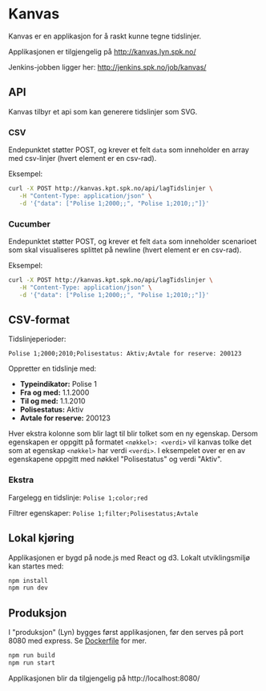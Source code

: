 # Kanvas

Kanvas er en applikasjon for å raskt kunne tegne tidslinjer.

Applikasjonen er tilgjengelig på http://kanvas.lyn.spk.no/

Jenkins-jobben ligger her: http://jenkins.spk.no/job/kanvas/

## API

Kanvas tilbyr et api som kan generere tidslinjer som SVG.


### CSV
Endepunktet støtter POST, og krever et felt `data` som inneholder en array med csv-linjer (hvert element er en csv-rad).

Eksempel:
``` bash
curl -X POST http://kanvas.kpt.spk.no/api/lagTidslinjer \
   -H "Content-Type: application/json" \
   -d '{"data": ["Polise 1;2000;;", "Polise 1;2010;;"]}'
```
### Cucumber
Endepunktet støtter POST, og krever et felt `data` som inneholder scenarioet som skal visualiseres splittet på newline (hvert element er en csv-rad).

Eksempel:
``` bash
curl -X POST http://kanvas.kpt.spk.no/api/lagTidslinjer \
   -H "Content-Type: application/json" \
   -d '{"data": ["Polise 1;2000;;", "Polise 1;2010;;"]}'
```

## CSV-format

Tidslinjeperioder:

`Polise 1;2000;2010;Polisestatus: Aktiv;Avtale for reserve: 200123`

Oppretter en tidslinje med:
* **Typeindikator:** Polise 1
* **Fra og med:** 1.1.2000
* **Til og med:** 1.1.2010
* **Polisestatus:** Aktiv
* **Avtale for reserve:** 200123

Hver ekstra kolonne som blir lagt til blir tolket som en ny egenskap.
Dersom egenskapen er oppgitt på formatet `<nøkkel>: <verdi>` vil kanvas tolke det som at egenskap `<nøkkel>` har verdi `<verdi>`.
I eksempelet over er en av egenskapene oppgitt med nøkkel "Polisestatus" og verdi "Aktiv".

### Ekstra
Fargelegg en tidslinje:
`Polise 1;color;red`

Filtrer egenskaper:
`Polise 1;filter;Polisestatus;Avtale`


## Lokal kjøring

Applikasjonen er bygd på node.js med React og d3. Lokalt utviklingsmiljø kan startes med:

``` bash
npm install
npm run dev
```

## Produksjon

I "produksjon" (Lyn) bygges først applikasjonen, før den serves på port 8080 med express. Se [Dockerfile](./Dockerfile) for mer.

``` bash
npm run build
npm run start
```

Applikasjonen blir da tilgjengelig på http://localhost:8080/